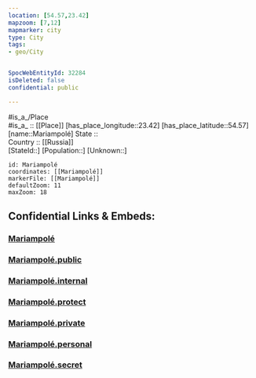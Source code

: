 ```yaml
---
location: [54.57,23.42] 
mapzoom: [7,12] 
mapmarker: city 
type: City
tags:
- geo/City


SpocWebEntityId: 32284
isDeleted: false
confidential: public

---
```

#is_a_/Place  
#is_a_ :: [[Place]] 
[has_place_longitude::23.42] 
[has_place_latitude::54.57] 
[name::Mariampolé] 
State ::  
Country :: [[Russia]]  
[StateId::] 
[Population::] 
[Unknown::] 


```leaflet
id: Mariampolé
coordinates: [[Mariampolé]] 
markerFile: [[Mariampolé]] 
defaultZoom: 11 
maxZoom: 18
```


## Confidential Links & Embeds: 

### [Mariampolé](/_Standards/Earth/Continent/Europe/Europe~North/Lithuania/Counties~Lithuania/Marijampoles/City/Mariampolé.md) 

### [Mariampolé.public](/_public/Earth/Continent/Europe/Europe~North/Lithuania/Counties~Lithuania/Marijampoles/City/Mariampolé.public.md) 

### [Mariampolé.internal](/_internal/Earth/Continent/Europe/Europe~North/Lithuania/Counties~Lithuania/Marijampoles/City/Mariampolé.internal.md) 

### [Mariampolé.protect](/_protect/Earth/Continent/Europe/Europe~North/Lithuania/Counties~Lithuania/Marijampoles/City/Mariampolé.protect.md) 

### [Mariampolé.private](/_private/Earth/Continent/Europe/Europe~North/Lithuania/Counties~Lithuania/Marijampoles/City/Mariampolé.private.md) 

### [Mariampolé.personal](/_personal/Earth/Continent/Europe/Europe~North/Lithuania/Counties~Lithuania/Marijampoles/City/Mariampolé.personal.md) 

### [Mariampolé.secret](/_secret/Earth/Continent/Europe/Europe~North/Lithuania/Counties~Lithuania/Marijampoles/City/Mariampolé.secret.md)

